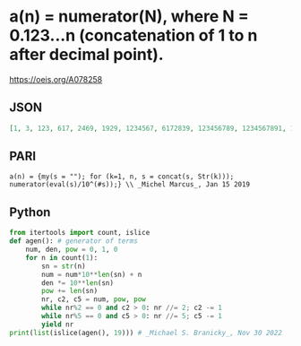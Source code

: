 # a\(n\) \= numerator\(N\), where N \= 0\.123\.\.\.n \(concatenation of 1 to n after decimal point\)\.
https://oeis.org/A078258
## JSON
```JSON
[1, 3, 123, 617, 2469, 1929, 1234567, 6172839, 123456789, 1234567891, 1234567891011, 15432098637639, 12345678910111213, 617283945505560657, 24691357820222426283, 3086419727527803285379, 1234567891011121314151617, 61728394550556065707580859, 12345678910111213141516171819]
```
## PARI
```PARI
a(n) = {my(s = ""); for (k=1, n, s = concat(s, Str(k))); numerator(eval(s)/10^(#s));} \\ _Michel Marcus_, Jan 15 2019
```
## Python
```Python
from itertools import count, islice
def agen(): # generator of terms
    num, den, pow = 0, 1, 0
    for n in count(1):
        sn = str(n)
        num = num*10**len(sn) + n
        den *= 10**len(sn)
        pow += len(sn)
        nr, c2, c5 = num, pow, pow
        while nr%2 == 0 and c2 > 0: nr //= 2; c2 -= 1
        while nr%5 == 0 and c5 > 0: nr //= 5; c5 -= 1
        yield nr
print(list(islice(agen(), 19))) # _Michael S. Branicky_, Nov 30 2022
```
